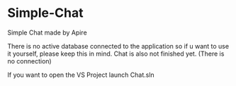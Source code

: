 # Simple-Chat
Simple Chat made by Apire

There is no active database connected to the application so if u want to use it yourself, please keep this in mind.
Chat is also not finished yet. (There is no connection)



If you want to open the VS Project launch Chat.sln
